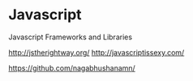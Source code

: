 # Javascript

Javascript Frameworks and Libraries


http://jstherightway.org/
http://javascriptissexy.com/

https://github.com/nagabhushanamn/

